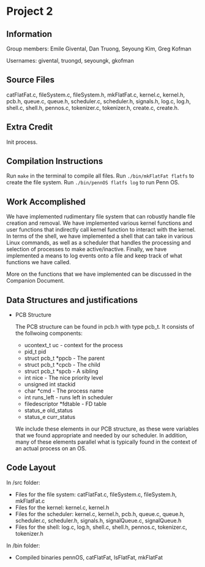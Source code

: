 # Project 2

## Information
Group members: Emile Givental, Dan Truong, Seyoung Kim, Greg Kofman

Usernames: givental, truongd, seyoungk, gkofman

## Source Files
catFlatFat.c, fileSystem.c, fileSystem.h, mkFlatFat.c, kernel.c, kernel.h, pcb.h, queue.c, queue.h, scheduler.c, scheduler.h, signals.h, log.c, log.h, shell.c, shell.h, pennos.c, tokenizer.c, tokenizer.h, create.c, create.h.

## Extra Credit
Init process.

## Compilation Instructions
Run `make` in the terminal to compile all files. Run `./bin/mkFlatFat flatfs` to create the file system. Run `./bin/pennOS flatfs log` to run Penn OS.

## Work Accomplished

We have implemented rudimentary file system that can robustly handle file creation and removal.
We have implemented various kernel functions and user functions that indirectly call kernel function to interact with the kernel. In terms of the shell, we have implemented a shell that can take in various Linux commands, as well as a scheduler that handles the processing and selection of processes to make active/inactive. Finally, we have implemented a means to log events onto a file and keep track of what functions we have called.

More on the functions that we have implemented can be discussed in the Companion Document.

## Data Structures and justifications
* PCB Structure

  The PCB structure can be found in pcb.h with type pcb_t. It consists of the follwoing components:
  * ucontext_t uc - context for the process
  * pid_t pid
  * struct pcb_t \*ppcb - The parent
  * struct pcb_t \*cpcb - The child
  * struct pcb_t \*spcb - A sibling
  * int nice - The nice priority level
  * unsigned int stackid
  * char \*cmd - The process name
  * int runs_left - runs left in scheduler
  * filedescriptor \*fdtable - FD table
  * status_e old_status
  * status_e curr_status

  We include these elements in our PCB structure, as these were variables that we found appropriate and needed by our scheduler. In addition, many of these elements parallel what is typically found in the context of an actual process on an OS.

## Code Layout

In /src folder:

* Files for the file system: catFlatFat.c, fileSystem.c, fileSystem.h, mkFlatFat.c
* Files for the kernel: kernel.c, kernel.h
* Files for the scheduler: kernel.c, kernel.h, pcb.h, queue.c, queue.h, scheduler.c, scheduler.h, signals.h, signalQueue.c, signalQueue.h
* Files for the shell: log.c, log.h, shell.c, shell.h, pennos.c, tokenizer.c, tokenizer.h

In /bin folder:

* Compiled binaries pennOS, catFlatFat, lsFlatFat, mkFlatFat

